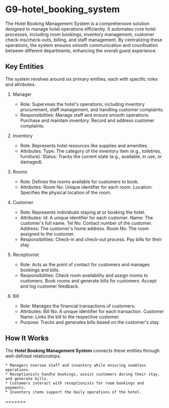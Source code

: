 # G9-hotel_booking_system

The Hotel Booking Management System is a comprehensive solution designed to manage hotel operations efficiently. It automates core hotel processes, including room bookings, inventory management, customer check-ins/check-outs, billing, and staff management. By centralizing these operations, the system ensures smooth communication and coordination between different departments, enhancing the overall guest experience.

## Key Entities

The system revolves around six primary entities, each with specific roles and attributes:
1. Manager

    * Role: Supervises the hotel's operations, including inventory procurement, staff management, and handling customer complaints.
    * Responsibilities:
        Manage staff and ensure smooth operations.
        Purchase and maintain inventory.
        Record and address customer complaints.


2. Inventory

    * Role: Represents hotel resources like supplies and amenities.
    * Attributes:
        Type: The category of the inventory item (e.g., toiletries, furniture).
        Status: Tracks the current state (e.g., available, in use, or damaged).

3. Rooms

    * Role: Defines the rooms available for customers to book.
    * Attributes:
        Room No: Unique identifier for each room.
        Location: Specifies the physical location of the room.

4. Customer

    * Role: Represents individuals staying at or booking the hotel.
    * Attributes:
        Id: A unique identifier for each customer.
        Name: The customer's full name.
        Tel No: Contact number of the customer.
        Address: The customer's home address.
        Room No: The room assigned to the customer.
    * Responsibilities:
        Check-in and check-out process.
        Pay bills for their stay

5. Receptionist

    * Role: Acts as the point of contact for customers and manages bookings and bills.
    * Responsibilities:
        Check room availability and assign rooms to customers.
        Book rooms and generate bills for customers.
        Accept and log customer feedback.

6. Bill

    * Role: Manages the financial transactions of customers.
    * Attributes:
        Bill No: A unique identifier for each transaction.
        Customer Name: Links the bill to the respective customer.
    * Purpose: Tracks and generates bills based on the customer's stay.

## How It Works

The **Hotel Booking Management System** connects these entities through well-defined relationships:

    * Managers oversee staff and inventory while ensuring seamless operations.
    * Receptionists handle bookings, assist customers during their stay, and generate bills.
    * Customers interact with receptionists for room bookings and payments.
    * Inventory items support the daily operations of the hotel.
=======

